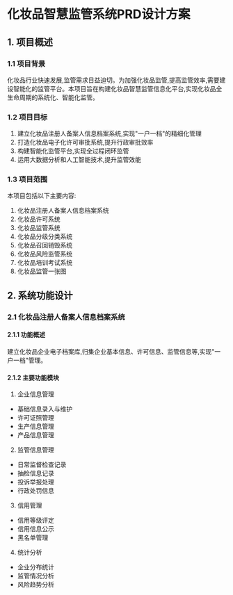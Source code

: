 # 化妆品智慧监管系统PRD设计方案

## 1. 项目概述

### 1.1 项目背景
化妆品行业快速发展,监管需求日益迫切。为加强化妆品监管,提高监管效率,需要建设智能化的监管平台。本项目旨在构建化妆品智慧监管信息化平台,实现化妆品全生命周期的系统化、智能化监管。

### 1.2 项目目标
1. 建立化妆品注册人备案人信息档案系统,实现"一户一档"的精细化管理
2. 打造化妆品电子化许可审批系统,提升行政审批效率
3. 构建智能化监管平台,实现全过程闭环监管
4. 运用大数据分析和人工智能技术,提升监管效能

### 1.3 项目范围
本项目包括以下主要内容:
1. 化妆品注册人备案人信息档案系统
2. 化妆品许可系统
3. 化妆品监管系统
4. 化妆品分级分类系统  
5. 化妆品召回销毁系统
6. 化妆品风险监管系统
7. 化妆品培训考试系统
8. 化妆品监管一张图

## 2. 系统功能设计

### 2.1 化妆品注册人备案人信息档案系统

#### 2.1.1 功能概述
建立化妆品企业电子档案库,归集企业基本信息、许可信息、监管信息等,实现"一户一档"管理。

#### 2.1.2 主要功能模块
1. 企业信息管理
- 基础信息录入与维护
- 许可证照管理
- 生产信息管理
- 产品信息管理

2. 监管信息管理
- 日常监督检查记录
- 抽检信息记录 
- 投诉举报处理
- 行政处罚信息

3. 信用管理 
- 信用等级评定
- 信用信息公示
- 黑名单管理

4. 统计分析
- 企业分布统计
- 监管情况分析 
- 风险趋势分析